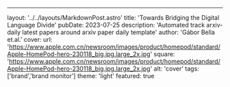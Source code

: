 ---layout: '../../layouts/MarkdownPost.astro'title: 'Towards Bridging the Digital Language Divide'pubDate: 2023-07-25description: 'Automated track arxiv-daily latest papers around arxiv paper daily template'author: 'Gábor Bella et.al.'cover:    url: 'https://www.apple.com.cn/newsroom/images/product/homepod/standard/Apple-HomePod-hero-230118_big.jpg.large_2x.jpg'    square: 'https://www.apple.com.cn/newsroom/images/product/homepod/standard/Apple-HomePod-hero-230118_big.jpg.large_2x.jpg'    alt: 'cover'tags: ['brand','brand monitor']theme: 'light'featured: true